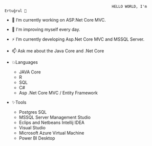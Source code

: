                                                      HELLO WORLD, I'm Ertuğrul 👋 
- 🔭 I’m currently working on ASP.Net Core MVC. 
- 🌱 I'm improving myself every day.
- ⚡ I’m currently developing Asp.Net Core MVC and MSSQL Server.
- 📫 Ask me about the Java Core and .Net Core
  
- 💥Languages
    - JAVA Core 
    - R
    - SQL
    - C# 
    - Asp .Net Core MVC / Entity Framework
   
 - ✨Tools
    - Postgres SQL
    - MSSQL Server Management Studio
    - Eclips and Netbeans Intellij IDEA
    - Visual Studio
    - Microsoft Azure Virtual Machine
    - Power BI Desktop

    



